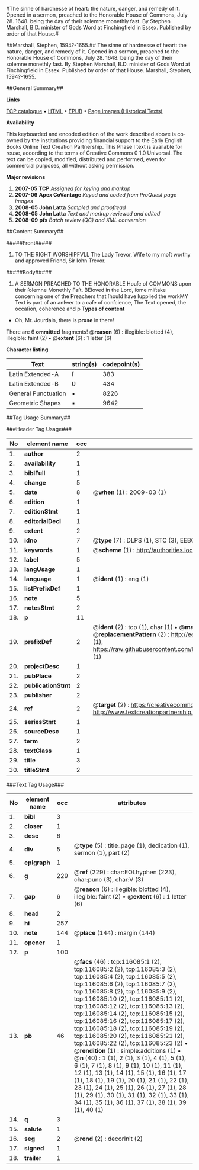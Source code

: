 #The sinne of hardnesse of heart: the nature, danger, and remedy of it. Opened in a sermon, preached to the Honorable House of Commons, July 28. 1648. being the day of their solemne monethly fast. By Stephen Marshall, B.D. minister of Gods Word at Finchingfield in Essex. Published by order of that House.#

##Marshall, Stephen, 1594?-1655.##
The sinne of hardnesse of heart: the nature, danger, and remedy of it. Opened in a sermon, preached to the Honorable House of Commons, July 28. 1648. being the day of their solemne monethly fast. By Stephen Marshall, B.D. minister of Gods Word at Finchingfield in Essex. Published by order of that House.
Marshall, Stephen, 1594?-1655.

##General Summary##

**Links**

[TCP catalogue](http://www.ota.ox.ac.uk/tcp/)  • 
[HTML](http://tei.it.ox.ac.uk/tcp/Texts-HTML/free/A89/A89585.html)  • 
[EPUB](http://tei.it.ox.ac.uk/tcp/Texts-EPUB/free/A89/A89585.epub) • 
[Page images (Historical Texts)](https://data.historicaltexts.jisc.ac.uk/view?pubId=eebo-99863869e&pageId=eebo-99863869e-116085-1)

**Availability**

This keyboarded and encoded edition of the
	       work described above is co-owned by the institutions
	       providing financial support to the Early English Books
	       Online Text Creation Partnership. This Phase I text is
	       available for reuse, according to the terms of Creative
	       Commons 0 1.0 Universal. The text can be copied,
	       modified, distributed and performed, even for
	       commercial purposes, all without asking permission.

**Major revisions**

1. __2007-05__ __TCP__ *Assigned for keying and markup*
1. __2007-06__ __Apex CoVantage__ *Keyed and coded from ProQuest page images*
1. __2008-05__ __John Latta__ *Sampled and proofread*
1. __2008-05__ __John Latta__ *Text and markup reviewed and edited*
1. __2008-09__ __pfs__ *Batch review (QC) and XML conversion*

##Content Summary##

#####Front#####

1. TO THE RIGHT WORSHIPFVLL The Lady Trevor, Wife to my moſt worthy and approved Friend, Sir Iohn Trevor.

#####Body#####

1. A SERMON PREACHED TO THE HONORABLE Houſe of COMMONS upon their ſolemne Monethly Faſt.
BEloved in the Lord, ſome miſtake concerning one of the Preachers that ſhould have ſupplied the workMY Text is part of an anſwer to a caſe of conſcience, The Text opened, the occaſion, coherence and p
**Types of content**

  * Oh, Mr. Jourdain, there is **prose** in there!

There are 6 **ommitted** fragments! 
 @__reason__ (6) : illegible: blotted (4), illegible: faint (2)  •  @__extent__ (6) : 1 letter (6)

**Character listing**


|Text|string(s)|codepoint(s)|
|---|---|---|
|Latin Extended-A|ſ|383|
|Latin Extended-B|Ʋ|434|
|General Punctuation|•|8226|
|Geometric Shapes|▪|9642|

##Tag Usage Summary##

###Header Tag Usage###

|No|element name|occ|attributes|
|---|---|---|---|
|1.|__author__|2||
|2.|__availability__|1||
|3.|__biblFull__|1||
|4.|__change__|5||
|5.|__date__|8| @__when__ (1) : 2009-03 (1)|
|6.|__edition__|1||
|7.|__editionStmt__|1||
|8.|__editorialDecl__|1||
|9.|__extent__|2||
|10.|__idno__|7| @__type__ (7) : DLPS (1), STC (3), EEBO-CITATION (1), PROQUEST (1), VID (1)|
|11.|__keywords__|1| @__scheme__ (1) : http://authorities.loc.gov/ (1)|
|12.|__label__|5||
|13.|__langUsage__|1||
|14.|__language__|1| @__ident__ (1) : eng (1)|
|15.|__listPrefixDef__|1||
|16.|__note__|5||
|17.|__notesStmt__|2||
|18.|__p__|11||
|19.|__prefixDef__|2| @__ident__ (2) : tcp (1), char (1)  •  @__matchPattern__ (2) : ([0-9\-]+):([0-9IVX]+) (1), (.+) (1)  •  @__replacementPattern__ (2) : http://eebo.chadwyck.com/downloadtiff?vid=$1&page=$2 (1), https://raw.githubusercontent.com/textcreationpartnership/Texts/master/tcpchars.xml#$1 (1)|
|20.|__projectDesc__|1||
|21.|__pubPlace__|2||
|22.|__publicationStmt__|2||
|23.|__publisher__|2||
|24.|__ref__|2| @__target__ (2) : https://creativecommons.org/publicdomain/zero/1.0/ (1), http://www.textcreationpartnership.org/docs/. (1)|
|25.|__seriesStmt__|1||
|26.|__sourceDesc__|1||
|27.|__term__|2||
|28.|__textClass__|1||
|29.|__title__|3||
|30.|__titleStmt__|2||


###Text Tag Usage###

|No|element name|occ|attributes|
|---|---|---|---|
|1.|__bibl__|3||
|2.|__closer__|1||
|3.|__desc__|6||
|4.|__div__|5| @__type__ (5) : title_page (1), dedication (1), sermon (1), part (2)|
|5.|__epigraph__|1||
|6.|__g__|229| @__ref__ (229) : char:EOLhyphen (223), char:punc (3), char:V (3)|
|7.|__gap__|6| @__reason__ (6) : illegible: blotted (4), illegible: faint (2)  •  @__extent__ (6) : 1 letter (6)|
|8.|__head__|2||
|9.|__hi__|257||
|10.|__note__|144| @__place__ (144) : margin (144)|
|11.|__opener__|1||
|12.|__p__|100||
|13.|__pb__|46| @__facs__ (46) : tcp:116085:1 (2), tcp:116085:2 (2), tcp:116085:3 (2), tcp:116085:4 (2), tcp:116085:5 (2), tcp:116085:6 (2), tcp:116085:7 (2), tcp:116085:8 (2), tcp:116085:9 (2), tcp:116085:10 (2), tcp:116085:11 (2), tcp:116085:12 (2), tcp:116085:13 (2), tcp:116085:14 (2), tcp:116085:15 (2), tcp:116085:16 (2), tcp:116085:17 (2), tcp:116085:18 (2), tcp:116085:19 (2), tcp:116085:20 (2), tcp:116085:21 (2), tcp:116085:22 (2), tcp:116085:23 (2)  •  @__rendition__ (1) : simple:additions (1)  •  @__n__ (40) : 1 (1), 2 (1), 3 (1), 4 (1), 5 (1), 6 (1), 7 (1), 8 (1), 9 (1), 10 (1), 11 (1), 12 (1), 13 (1), 14 (1), 15 (1), 16 (1), 17 (1), 18 (1), 19 (1), 20 (1), 21 (1), 22 (1), 23 (1), 24 (1), 25 (1), 26 (1), 27 (1), 28 (1), 29 (1), 30 (1), 31 (1), 32 (1), 33 (1), 34 (1), 35 (1), 36 (1), 37 (1), 38 (1), 39 (1), 40 (1)|
|14.|__q__|3||
|15.|__salute__|1||
|16.|__seg__|2| @__rend__ (2) : decorInit (2)|
|17.|__signed__|1||
|18.|__trailer__|1||
